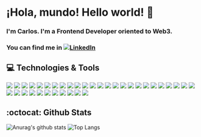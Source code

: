 # ¡Hola, mundo! Hello world! 👋

### I'm Carlos. I'm a Frontend Developer oriented to Web3. 
### You can find me in [![LinkedIn][2.1]][2]

## 💻 Technologies & Tools

![](https://img.shields.io/badge/OS-Linux-informational?style=flat&logo=linux&logoColor=white&color=black)
![](https://img.shields.io/badge/Stack-LAMP-informational?style=flat&logo=xampp&logoColor=white&color=orange)
![](https://img.shields.io/badge/VSC-Git-informational?style=flat&logo=git&logoColor=white&color=orange)
![](https://img.shields.io/badge/Editor-VSCode-informational?style=flat&logo=visual-studio&logoColor=white&color=blue)
![](https://img.shields.io/badge/IDE-Spyder5-informational?style=flat&logo=spyder&logoColor=white&color=grey)
![](https://img.shields.io/badge/IDE-NetBeans12-informational?style=flat&logo=netbeans&logoColor=white&color=blue)
![](https://img.shields.io/badge/Markup-HTML5-informational?style=flat&logo=html5&logoColor=white&color=orange)
![](https://img.shields.io/badge/Markup-CSS3-informational?style=flat&logo=css3&logoColor=white&color=blue)
![](https://img.shields.io/badge/Code-JavaScript-informational?style=flat&logo=JavaScript&logoColor=white&color=yellow)
![](https://img.shields.io/badge/Code-C-informational?style=flat&logo=C&logoColor=white&color=grey)
![](https://img.shields.io/badge/Code-Java11-informational?style=flat&logo=java&logoColor=white&color=brown)
![](https://img.shields.io/badge/Code-PHP7-informational?style=flat&logo=php&logoColor=white&color=darkviolet)
![](https://img.shields.io/badge/Code-Python3-informational?style=flat&logo=python&logoColor=white&color=darkgreen)
![](https://img.shields.io/badge/Code-Solidity-informational?style=flat&logo=solidity&logoColor=white&color=black)
![](https://img.shields.io/badge/Env-NodeJS-informational?style=flat&logo=node&logoColor=white&color=green)
![](https://img.shields.io/badge/Preprocessor-Sass-informational?style=flat&logo=sass&logoColor=white&color=ff69b4)
![](https://img.shields.io/badge/Preprocessor-pug-informational?style=flat&logo=pug&logoColor=white&color=brown)
![](https://img.shields.io/badge/Framework-Bootstrap5-informational?style=flat&logo=bootstrap&logoColor=white&color=darkviolet)
![](https://img.shields.io/badge/Framework-Django3-informational?style=flat&logo=django&logoColor=white&color=darkgreen)
![](https://img.shields.io/badge/Framework-React-informational?style=flat&logo=React&logoColor=white&color=darkblue)
![](https://img.shields.io/badge/DBMS-phpMyAdmin-informational?style=flat&logo=phpMyAdmin&logoColor=white&color=orange)
![](https://img.shields.io/badge/DBMS-Workbench-informational?style=flat&logo=workbench&logoColor=white&color=darkblue)
![](https://img.shields.io/badge/DBMS-MongoDBAtlas-informational?style=flat&logo=mongoatlas&logoColor=white&color=darkgreen)
![](https://img.shields.io/badge/DB-MySQL-informational?style=flat&logo=MySQL&logoColor=white&color=blue)
![](https://img.shields.io/badge/DB-MariaDB-informational?style=flat&logo=MariaDB&logoColor=white&color=blue)
![](https://img.shields.io/badge/DB-PostgreSQL-informational?style=flat&logo=PostgreSQL&logoColor=white&color=blue)
![](https://img.shields.io/badge/DB-SQLite-informational?style=flat&logo=SQLite&logoColor=white&color=blue)
![](https://img.shields.io/badge/DB-MongoDB-informational?style=flat&logo=mongo&logoColor=white&color=darkgreen)
![](https://img.shields.io/badge/DB-Firestore-informational?style=flat&logo=firebase&logoColor=white&color=orange)
![](https://img.shields.io/badge/CMS-WordPress-informational?style=flat&logo=wordpress&logoColor=white&color=black)
![](https://img.shields.io/badge/API-Postman-informational?style=flat&logo=postman&logoColor=white&color=orange)
![](https://img.shields.io/badge/API-Insomnia-informational?style=flat&logo=insomnia&logoColor=white&color=darkviolet)
![](https://img.shields.io/badge/Testing-Jest-informational?style=flat&logo=jest&logoColor=white&color=green)
![](https://img.shields.io/badge/Testing-Cypress-informational?style=flat&logo=cypress&logoColor=white&color=green)
![](https://img.shields.io/badge/Auth-Firebase-informational?style=flat&logo=firebase&logoColor=white&color=orange)
![](https://img.shields.io/badge/Auth-Auth0-informational?style=flat&logo=auth0&logoColor=white&color=black)

## :octocat: Github Stats

![Anurag's github stats](https://github-readme-stats.vercel.app/api?username=cesantaniello&show_icons=true)
![Top Langs](https://github-readme-stats.vercel.app/api/top-langs/?username=cesantaniello&layout=compact&theme=buefy)


[1.1]: https://img.icons8.com/cute-clipart/30/000000/twitter.png
[1]: https://twitter.com/cesantaniello

[2.1]: https://img.icons8.com/cute-clipart/30/000000/linkedin.png
[2]: https://www.linkedin.com/in/carlos-e-santaniello/
